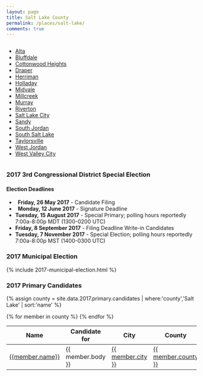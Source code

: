 ```yaml
---
layout: page
title: Salt Lake County
permalink: /places/salt-lake/
comments: true
---
```


<div class="columns">
<ul>
  <li><a href="alta">Alta</a></li>
  <li><a href="bluffdale">Bluffdale</a></li>
  <li><a href="cottonwood-heights">Cottonwood Heights</a></li>
  <li><a href="draper">Draper</a></li>
  <li><a href="herriman">Herriman</a></li>
  <li><a href="holladay">Holladay</a></li>
  <li><a href="midvale">Midvale</a></li>
  <li><a href="millcreek">Millcreek</a></li>
  <li><a href="murray">Murray</a></li>
  <li><a href="riverton">Riverton</a></li>
  <li><a href="salt-lake-city">Salt Lake City</a></li>
  <li><a href="sandy">Sandy</a></li>
  <li><a href="south-jordan">South Jordan</a></li>
  <li><a href="south-salt-lake">South Salt Lake</a></li>
  <li><a href="taylorsville">Taylorsville</a></li>
  <li><a href="west-jordan">West Jordan</a></li>
  <li><a href="west-valley-city">West Valley City</a></li>
</ul>
</div>

### 2017 3rd Congressional District Special Election

<aside class="notice">
  <h4>Election Deadlines</h4>
  <ul>
    <li><strong><i class="fa fa-check-square"></i>&nbsp; Friday, 26 May 2017</strong> - Candidate Filing</li>
    <li><strong><i class="fa fa-check-square"></i>&nbsp; Monday, 12 June 2017</strong> - Signature Deadline</li>
    <li><strong>Tuesday, 15 August 2017</strong> - Special Primary; polling hours reportedly 7:00a-8:00p MDT (1300-0200 UTC)</li>
    <li><strong>Friday, 8 September 2017</strong> - Filing Deadline Write-in Candidates</li>
    <li><strong>Tuesday, 7 November 2017</strong> - Special Election; polling hours reportedly 7:00a-8:00p MST (1400-0300 UTC)</li>
  </ul>
</aside>

### 2017 Municipal Election

{% include 2017-municipal-election.html %}

### 2017 Primary Candidates
{% assign county = site.data.2017.primary.candidates | where:'county','Salt Lake' | sort:'name' %}
<table>
<thead>
  <th>Name</th>
  <th>Candidate for</th>
  <th>City</th>
  <th>County</th>
</thead>
<tbody>
{% for member in county  %}
  <tr>
    <td><a href="../../people/{{member.id}}">{{member.name}}</a></td>
    <td>{{ member.body }}</td>
    <td><a href="../../places/{{ member.county | downcase | replace: ' ','-' }}/{{ member.city | downcase | replace: ' ','-' }}">{{ member.city }}</a></td>
    <td><a href="../../places/{{ member.county | downcase | replace: ' ','-' }}">{{ member.county }}</a></td>
  </tr>
{% endfor %}
</tbody>
</table>

<!-- {% assign county = site.data.2017.primary.candidates | where:'county','Salt Lake' | sort:'name' %}
{% for member in county  %}
- <strong>[{{member.name }}](../../people/{{member.id}})</strong>, Candidate for <strong>{{ member.body }}</strong> of <strong>[{{ member.city }}](../../places/{{ member.county | downcase | replace: ' ','-' }}/{{ member.city | downcase | replace: ' ','-' }}), [{{ member.county }}](../../places/{{ member.county | downcase | replace: ' ','-' }}), [{{ member.state }}](../../places)</strong>
{% endfor %} -->
